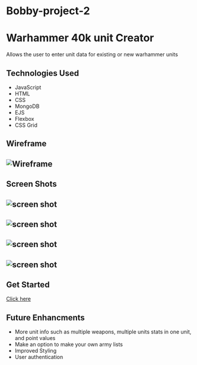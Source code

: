 # Bobby-project-2

# Warhammer 40k unit Creator
Allows the user to enter unit data for existing or new warhammer units

## Technologies Used 
* JavaScript
* HTML
* CSS
* MongoDB
* EJS
* Flexbox
* CSS Grid

## Wireframe
![Wireframe](https://imgur.com/ETtryKN.png)
---
## Screen Shots
![screen shot](https://imgur.com/nL9PkH0.png)
---
![screen shot](https://imgur.com/cMPLGSl.png)
---
![screen shot](https://imgur.com/KiTnjZ6.png)
---
![screen shot](https://imgur.com/6kDyUQm.png)
---
## Get Started
[Click here](https://tranquil-basin-19655.herokuapp.com/unit)

## Future Enhancments
* More unit info such as multiple weapons, multiple units stats in one unit, and point values 
* Make an option to make your own army lists 
* Improved Styling
* User authentication 
